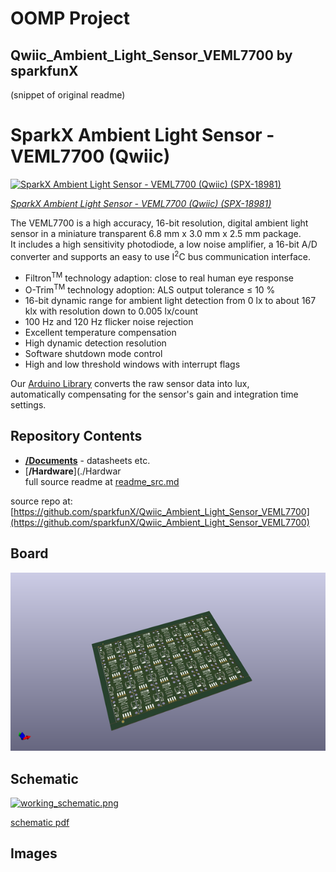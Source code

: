 # OOMP Project  
## Qwiic_Ambient_Light_Sensor_VEML7700  by sparkfunX  
  
(snippet of original readme)  
  
SparkX Ambient Light Sensor - VEML7700 (Qwiic)  
========================================  
  
[![SparkX Ambient Light Sensor - VEML7700 (Qwiic) (SPX-18981)](https://cdn.sparkfun.com//assets/parts/1/8/5/5/5/18981-Ambient_Light_Sensor_-_VEML7700__Qwiic_-01.jpg)](https://www.sparkfun.com/products/18981)  
  
[*SparkX Ambient Light Sensor - VEML7700 (Qwiic) (SPX-18981)*](https://www.sparkfun.com/products/18981)  
  
The VEML7700 is a high accuracy, 16-bit resolution, digital ambient light sensor in a miniature transparent 6.8 mm x 3.0 mm x 2.5 mm package.  
It includes a high sensitivity photodiode, a low noise amplifier, a 16-bit A/D converter and supports an easy to use I<sup>2</sup>C bus communication interface.  
  
* Filtron<sup>TM</sup> technology adaption: close to real human eye response  
* O-Trim<sup>TM</sup> technology adoption: ALS output tolerance ≤ 10 %  
* 16-bit dynamic range for ambient light detection from 0 lx to about 167 klx with resolution down to 0.005 lx/count  
* 100 Hz and 120 Hz flicker noise rejection  
* Excellent temperature compensation  
* High dynamic detection resolution  
* Software shutdown mode control  
* High and low threshold windows with interrupt flags  
  
Our [Arduino Library](https://github.com/sparkfun/SparkFun_VEML7700_Arduino_Library) converts the raw sensor data into lux,  
automatically compensating for the sensor's gain and integration time settings.  
  
Repository Contents  
-------------------  
  
- [**/Documents**](./Documents) - datasheets etc.  
- [**/Hardware**](./Hardwar  
  full source readme at [readme_src.md](readme_src.md)  
  
source repo at: [https://github.com/sparkfunX/Qwiic_Ambient_Light_Sensor_VEML7700](https://github.com/sparkfunX/Qwiic_Ambient_Light_Sensor_VEML7700)  
## Board  
  
[![working_3d.png](working_3d_600.png)](working_3d.png)  
## Schematic  
  
[![working_schematic.png](working_schematic_600.png)](working_schematic.png)  
  
[schematic pdf](working_schematic.pdf)  
## Images  
